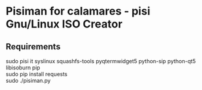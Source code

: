 
Pisiman for calamares - pisi Gnu/Linux ISO Creator
==============================

Requirements
------------
 sudo  pisi it syslinux squashfs-tools pyqtermwidget5 python-sip python-qt5 libisoburn pip<br>
 sudo pip install requests<br>
 sudo ./pisiman.py

